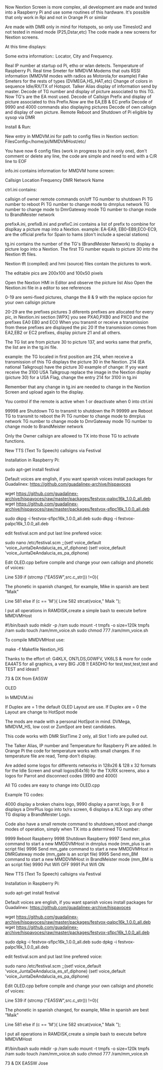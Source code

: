 Now Nextion Screen is more complex, all development are made and tested into a Raspberry Pi and use some routines of this hardware. It's possible that only work in Rpi and not in Orange Pi or similar

Are made with DMR only in mind for Hotspots, so only use Timeslot2 and not tested in mixed mode (P25,Dstar,etc) The code made a new screens for Nextion screens.

At this time displays:

Some extra information:: Locator, City and Frequency.

Real IP number at startup od Pi, etho or wlan detects. Temperature of Raspberry Pi. Real time Smeter for MMDVM Modems that outs RSSI information (MMDVM modes with radios as Motorola,for example) Fake Smeters for the rests of types (DVMEGA,HS_HAT,etc) Change of colors in sequence Idle/RX/TX of Hotspot. Talker Alias display of information send by master. Decode of TG number and display of picture associated to this TG. Now TG's are the EA most used. Decode of Callsign Prefix and display of picture associated to this Prefix.Now are the EA,EB & EC prefix Decode of 9990 and 4000 commands also displaying pictures Decode of own callsign and display of own picture. Remote Reboot and Shutdown of Pi eligible by sysop via DMR

Install & Run:

New entry in MMDVM.ini for path to config files in Nextion section: FilesConfig=/home/pi/MMDVMHost/etc/

You have now 6 config files (work in progress to put in only one), don't comment or delete any line, the code are simple and need to end with a C/R line to EOF

info.ini contains information for MMDVM home screen:

Callsign Location Frequency DMR Network Name

ctrl.ini contains:

callsign of owner remote commands on/off TG number to shutdown Pi TG number to reboot Pi TG number to change mode to dmrplus network TG number to change mode to DmrGateway mode TG number to change mode to BrandMeister network

prefixA.ini, prefixB.ini and prefixC.ini contains a list of prefix to combine for displkay a picture map into a Nextion. example: EA-EA9, EB0-EB9,EC0-EC9, are the official prefix for Spain to hams (don't include a special stations)

tg.ini contains the number of the TG's (BrandMeister Network) to display a picture logo into a Nextion. The first TG number equals to picture 30 into the Nextion tft files.

Nextion tft (compiled) and hmi (source) files contain the pictures to work.

The editable pics are 200x100 and 100x50 pixels

Open the Nextion HMI in Editor and observe the picture list Also Open the Nextion.ini file in a editor to see references

0-19 are semi-fixed pictures, change the 8 & 9 with the replace opcion for your own callsign picture

20-29 are the prefixes pictures 3 diferents prefixes are allocated for every pic, in Nextion.ini section [WPX] you see PXA0,PXB0 and PXC0 and the prefixes EA0 EB0 and EC0 When you transmit or receive a transmission from these prefixes are displayed the pic 20 If the transmission comes from EA2,EB2 or EC2 prefixes, display picture 21 and all others.

The TG list are from picture 30 to picture 137, and works same that prefix, the list are in the tg.ini file.

example: the TG localed in first position are 214, when receive a transmission of this TG displays the picture 30 in the Nextion. 214 (EA national Talkgroup) have the picture 30 example of change: If yoy want receive the 3100 USA Talkgroup replace the image in the Nextion display (picture 30) for a USA Flag, change the entry 214 for 3100 in tg.ini

Remember that any change in tg.ini are needed to change in the Nextion Screen and upload again to the display.

You control if the remote is active when 1 or deactivate when 0 into ctrl.ini

99998 are Shutdown TG to transmit to shutdown the Pi 99999 are Reboot TG to transmit to reboot the Pi TG number to change mode to dmrplus network TG number to change mode to DmrGateway mode TG number to change mode to BrandMeister network

Only the Owner callsign are allowed to TX into those TG to activate functions.

New TTS (Text To Speech) callsigns via Festival

Installation in Raspberry Pi:

sudo apt-get install festival

Default voices are english, if you want spanish voices install packages for Guadalinex: https://github.com/guadalinex-archive/hispavoces

wget https://github.com/guadalinex-archive/hispavoces/raw/master/packages/festvox-palpc16k_1.0.0_all.deb wget https://github.com/guadalinex-archive/hispavoces/raw/master/packages/festvox-sflpc16k_1.0.0_all.deb

sudo dkpg -i festvox-sflpc16k_1.0.0_all.deb sudo dkpg -i festvox-palpc16k_1.0.0_all.deb

edit festival.scm and put last line prefered voice:

sudo nano /etc/festival.scm ;;(set! voice_default 'voice_JuntaDeAndalucia_es_sf_diphone) (set! voice_default 'voice_JuntaDeAndalucia_es_pa_diphone)

Edit OLED.cpp before compile and change your own callsign and phonetic of voices:

Line 539	if (strcmp ("EA5SW",src.c_str()) !=0){

The phonetic in spanish changed, for example, Mike in spanish are best "Maik"

Line 581 else if (c == 'M'){ Line 582 strcat(voice," Maik ");

I put all operations in RAMDISK,create a simple bash to execute before MMDVMHost

#!/bin/bash sudo mkdir -p /ram sudo mount -t tmpfs -o size=120k tmpfs /ram sudo touch /ram/mm_voice.sh sudo chmod 777 /ram/mm_voice.sh

To compile MMDVMHost use:

make -f Makefile Nextion_HS

Thanks to the effort of: G4KLX, ON7LDS,G0WFV, VK6LS & more for code EA4ATS for all graphics, a very BIG JOB !! EA5DHO for test,test,test,test and TEST and ideas!!

73 & DX from EA5SW





OLED

In MMDVM.ini

If Duplex are = 1 the default OLED Layout are use.
If Duplex are = 0 the Layout are change to HotSpot mode

The mods are made with a personal HotSpot in mind. DVMega, MMDVM_HS, low cost or ZumSpot are best candidates.

This code works with DMR SlotTime 2 only, all Slot 1 info are pulled out.

The Talker Alias, IP number and Temperature for Raspberry Pi are added. In Orange Pi the code for temperature works with small changes.
If no temperature file are read, Temp don't display.

Are added some logos for differents networks in 128x26 & 128 x 32 formats for the Idle Screen and small logos(64x16) for the TX/RX screens, also a logos for Parrot and disconnect codes (9990 and 4000)

All TG codes are easy to change into OLED.cpp

Example TG codes:

4000 display a broken chains logo, 9990 display a parrot logo, 9 or 8 displays a DmrPlus logo into tx/rx screen, 6 displays a XLX logo any other TG display a BrandMeister Logo.

Code also have a small remote command to shutdown,reboot and change modes of operation, simply when TX into a determined TG number:

9999 Reboot Raspberry
9998 Shutdown Raspberry
9997 Send mm_plus command to start a new MMDDVMHost in dmrplus mode (mm_plus is an script file)
9996 Send mm_gate command to start a new MMDDVMHost in DMRGateway mode (mm_gate is an script file)
9995 Send mm_BM command to start a new MMDDVMHost in BrandMeister mode (mm_BM is an script file)
9990 Put Wifi OFF
9991 Put Wifi ON


New TTS (Text To Speech) callsigns via Festival

Installation in Raspberry Pi:

sudo apt-get install festival

Default voices are english, if you want spanish voices install packages for Guadalinex:
https://github.com/guadalinex-archive/hispavoces

wget https://github.com/guadalinex-archive/hispavoces/raw/master/packages/festvox-palpc16k_1.0.0_all.deb
wget https://github.com/guadalinex-archive/hispavoces/raw/master/packages/festvox-sflpc16k_1.0.0_all.deb

sudo dpkg -i festvox-sflpc16k_1.0.0_all.deb
sudo dpkg -i festvox-palpc16k_1.0.0_all.deb

edit festival.scm and put last line prefered voice:

sudo nano /etc/festival.scm
;;(set! voice_default 'voice_JuntaDeAndalucia_es_sf_diphone)
(set! voice_default 'voice_JuntaDeAndalucia_es_pa_diphone)

Edit OLED.cpp before compile and change your own callsign and phonetic of voices:

Line 539		if (strcmp ("EA5SW",src.c_str()) !=0){ 

The phonetic in spanish changed, for example, Mike in spanish are best "Maik"

Line 581    else if (c == 'M'){
Line 582    strcat(voice," Maik ");


I put all operations in RAMDISK,create a simple bash to execute before MMDVMHost

#!/bin/bash
sudo mkdir -p /ram
sudo mount -t tmpfs -o size=120k tmpfs /ram
sudo touch /ram/mm_voice.sh
sudo chmod 777 /ram/mm_voice.sh


73 & DX EA5SW Jose
